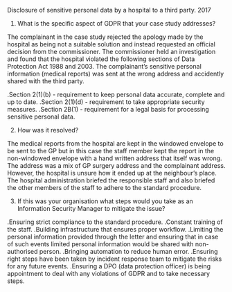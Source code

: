 Disclosure of sensitive personal data by a hospital to a third party. 2017
1. What is the specific aspect of GDPR that your case study addresses?

The complainant in the case study rejected the apology made by the hospital as being not a suitable solution and instead requested an official decision from the commissioner. The commissioner held an investigation and found that the hospital violated the following sections of Data Protection Act 1988 and 2003. The complainant’s sensitive personal information (medical reports) was sent at the wrong address and accidently shared with the third party.

.Section 2(1)(b) - requirement to keep personal data accurate, complete and up to date.
.Section 2(1)(d) - requirement to take appropriate security measures.
.Section 2B(1) - requirement for a legal basis for processing sensitive personal data.

2. How was it resolved?

The medical reports from the hospital are kept in the windowed envelope to be sent to the GP but in this case the staff member kept the report in the non-windowed envelope with a hand written address that itself was wrong. The address was a mix of GP surgery address and the complainant address. However, the hospital is unsure how it ended up at the neighbour’s place. The hospital administration briefed the responsible staff and also briefed the other members of the staff to adhere to the standard procedure.

3. If this was your organisation what steps would you take as an Information Security Manager to mitigate the issue?

.Ensuring strict compliance to the standard procedure.
.Constant training of the staff.
.Building infrastructure that ensures proper workflow.
.Limiting the personal information provided through the letter and ensuring that in case of such events limited personal information would be shared with non-authorised person.
.Bringing automation to reduce human error.
.Ensuring right steps have been taken by incident response team to mitigate the risks for any future events.
.Ensuring a DPO (data protection officer) is being appointment to deal with any violations of GDPR and to take necessary steps.
